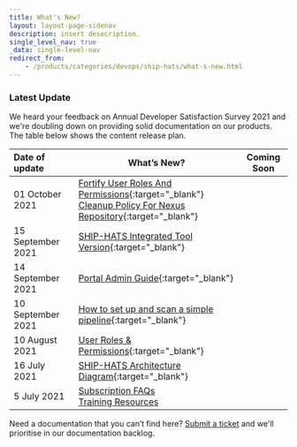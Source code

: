 ```yaml
---
title: What's New?
layout: layout-page-sidenav
description: insert desecription.
single_level_nav: true
_data: single-level-nav
redirect_from:
    - /products/categories/devops/ship-hats/what-s-new.html
---
```


### Latest Update

We heard your feedback on Annual Developer Satisfaction Survey 2021 and we're doubling down on providing solid documentation on our products. The table below shows the content release plan.

 
| Date of update |                                         What’s New?                                       |           Coming Soon          |
| :------------- | ----------------------------------------------------------------------------------------- | ------------------------------ |
| 01 October 2021 | [Fortify User Roles And Permissions](https://docs.developer.tech.gov.sg/docs/ship-hats-documentation/#/get-started/fortify-user-roles-and-permissions){:target="_blank"}<br /> [Cleanup Policy For Nexus Repository](https://docs.developer.tech.gov.sg/docs/ship-hats-documentation/#/ship-hats-cleanup-policy-for-nexus-repository){:target="_blank"} | |
| 15 September 2021      | [SHIP-HATS Integrated Tool Version](https://docs.developer.tech.gov.sg/docs/ship-hats-documentation/#/get-started/ship-hats-integrated-tools-version){:target="_blank"}<br /> |
| 14 September 2021      | [Portal Admin Guide](https://docs.developer.tech.gov.sg/docs/ship-hats-documentation/#/portal-guide/overview-of-ship-hats-portal){:target="_blank"}<br /> | 
| 10 September 2021      | [How to set up and scan a simple pipeline](https://docs.developer.tech.gov.sg/docs/ship-hats-documentation/#/how-to-setup-and-scan-sample-pipeline){:target="_blank"}<br /> |
| 10 August 2021      | [User Roles & Permissions](https://docs.developer.gov.sg/docs/ship-hats-documentation/#/user-roles-permissions){:target="_blank"}<br /> | 
| 16 July 2021      | [SHIP-HATS Architecture Diagram](https://docs.developer.gov.sg/docs/ship-hats-documentation/#/architecture-diagram){:target="_blank"}<br /> |  | 
| 5 July 2021      | [Subscription FAQs](./subscription)<br /> [Training Resources](./training-resources) |   |

                

Need a documentation that you can’t find here? [Submit a ticket](./ship-hats-enquiries) and we'll prioritise in our documentation backlog.   

